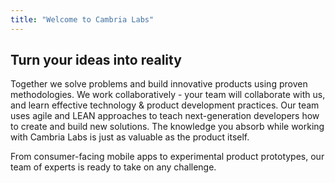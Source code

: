 ```yaml
---
title: "Welcome to Cambria Labs"
---
```


## Turn your ideas into reality

Together we solve problems and build innovative products using proven methodologies. We work collaboratively - your team will collaborate with us, and learn effective technology & product development practices. Our team uses agile and LEAN approaches to teach next-generation developers how to create and build new solutions. The knowledge you absorb while working with Cambria Labs is just as valuable as the product itself.

From consumer-facing mobile apps to experimental product prototypes, our team of experts is ready to take on any challenge.
